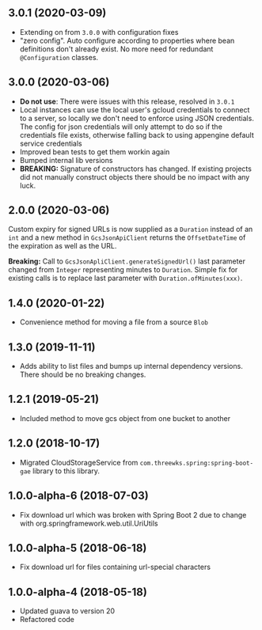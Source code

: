 ## 3.0.1 (2020-03-09)
- Extending on from `3.0.0` with configuration fixes
- "zero config". Auto configure according to properties where bean definitions don't already exist. No more need for redundant `@Configuration` classes.

## 3.0.0 (2020-03-06)
- **Do not use**: There were issues with this release, resolved in `3.0.1`
- Local instances can use the local user's gcloud credentials to connect to a server, so locally we don't need to enforce using JSON credentials. The config for json credentials will only attempt to do so if the credentials file exists, otherwise falling back to using appengine default service credentials
- Improved bean tests to get them workin again
- Bumped internal lib versions
- **BREAKING:** Signature of constructors has changed. If existing projects did not manually construct objects there should be no impact with any luck.

## 2.0.0 (2020-03-06)
Custom expiry for signed URLs is now supplied as a `Duration` instead of an `int` and a new method in `GcsJsonApiClient` returns
the `OffsetDateTime` of the expiration as well as the URL.

**Breaking:** Call to `GcsJsonApliClient.generateSignedUrl()` last parameter changed from `Integer` representing minutes to `Duration`.
Simple fix for existing calls is to replace last parameter with `Duration.ofMinutes(xxx)`.

## 1.4.0 (2020-01-22)
- Convenience method for moving a file from a source `Blob`

## 1.3.0 (2019-11-11)
- Adds ability to list files and bumps up internal dependency versions. There should be no breaking changes.

## 1.2.1 (2019-05-21)
- Included method to move gcs object from one bucket to another

## 1.2.0 (2018-10-17)
- Migrated CloudStorageService from `com.threewks.spring:spring-boot-gae` library to this library.

## 1.0.0-alpha-6 (2018-07-03)
- Fix download url which was broken with Spring Boot 2 due to change with org.springframework.web.util.UriUtils

## 1.0.0-alpha-5 (2018-06-18)
- Fix download url for files containing url-special characters

## 1.0.0-alpha-4 (2018-05-18)
- Updated guava to version 20
- Refactored code
